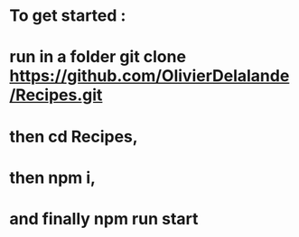 # To get started :

# run in a folder git clone https://github.com/OlivierDelalande/Recipes.git
# then cd Recipes,
# then npm i,
# and finally npm run start
